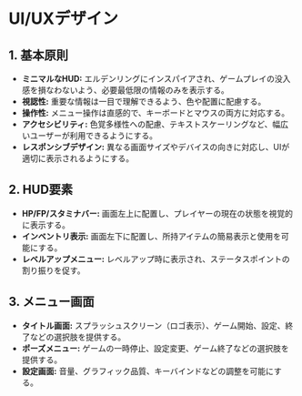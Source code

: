 # UI/UXデザイン

## 1. 基本原則

- **ミニマルなHUD:** エルデンリングにインスパイアされ、ゲームプレイの没入感を損なわないよう、必要最低限の情報のみを表示する。
- **視認性:** 重要な情報は一目で理解できるよう、色や配置に配慮する。
- **操作性:** メニュー操作は直感的で、キーボードとマウスの両方に対応する。
- **アクセシビリティ:** 色覚多様性への配慮、テキストスケーリングなど、幅広いユーザーが利用できるようにする。
- **レスポンシブデザイン:** 異なる画面サイズやデバイスの向きに対応し、UIが適切に表示されるようにする。

## 2. HUD要素

- **HP/FP/スタミナバー:** 画面左上に配置し、プレイヤーの現在の状態を視覚的に表示する。
- **インベントリ表示:** 画面左下に配置し、所持アイテムの簡易表示と使用を可能にする。
- **レベルアップメニュー:** レベルアップ時に表示され、ステータスポイントの割り振りを促す。

## 3. メニュー画面

- **タイトル画面:** スプラッシュスクリーン（ロゴ表示）、ゲーム開始、設定、終了などの選択肢を提供する。
- **ポーズメニュー:** ゲームの一時停止、設定変更、ゲーム終了などの選択肢を提供する。
- **設定画面:** 音量、グラフィック品質、キーバインドなどの調整を可能にする。
